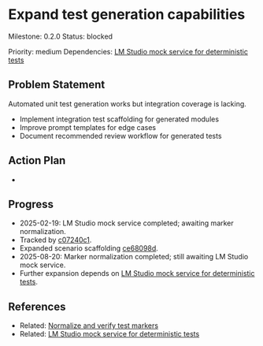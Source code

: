 # Expand test generation capabilities
Milestone: 0.2.0
Status: blocked

Priority: medium
Dependencies: [LM Studio mock service for deterministic tests](archived/LM-Studio-mock-service-for-deterministic-tests.md)

## Problem Statement
<description>



Automated unit test generation works but integration coverage is lacking.

- Implement integration test scaffolding for generated modules
- Improve prompt templates for edge cases
- Document recommended review workflow for generated tests

## Action Plan
- <tasks>

## Progress
- 2025-02-19: LM Studio mock service completed; awaiting marker normalization.
- Tracked by [c07240c1](../commit/c07240c1).
- Expanded scenario scaffolding [ce68098d](../commit/ce68098d).
- 2025-08-20: Marker normalization completed; still awaiting LM Studio mock service.
- Further expansion depends on [LM Studio mock service for deterministic tests](archived/LM-Studio-mock-service-for-deterministic-tests.md).

## References

- Related: [Normalize and verify test markers](archived/Normalize-and-verify-test-markers.md)
- Related: [LM Studio mock service for deterministic tests](archived/LM-Studio-mock-service-for-deterministic-tests.md)

